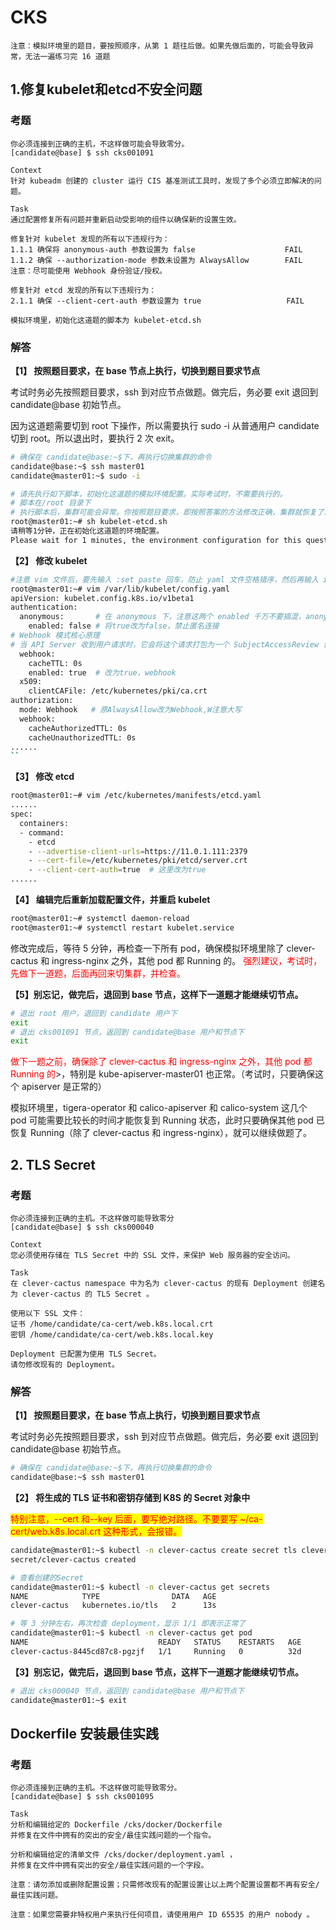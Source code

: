 # CKS

```ABAP
注意：模拟环境里的题目，要按照顺序，从第 1 题往后做。如果先做后面的，可能会导致异常，无法一遍练习完 16 道题
```



## 1.修复kubelet和etcd不安全问题



### 考题

```ABAP
你必须连接到正确的主机，不这样做可能会导致零分。
[candidate@base] $ ssh cks001091

Context
针对 kubeadm 创建的 cluster 运行 CIS 基准测试工具时，发现了多个必须立即解决的问题。

Task
通过配置修复所有问题并重新启动受影响的组件以确保新的设置生效。

修复针对 kubelet 发现的所有以下违规行为：
1.1.1 确保将 anonymous-auth 参数设置为 false                    FAIL
1.1.2 确保 --authorization-mode 参数未设置为 AlwaysAllow        FAIL
注意：尽可能使用 Webhook 身份验证/授权。

修复针对 etcd 发现的所有以下违规行为：
2.1.1 确保 --client-cert-auth 参数设置为 true                   FAIL

模拟环境里，初始化这道题的脚本为 kubelet-etcd.sh
```



### 解答

**【1】 按照题目要求，在 base 节点上执行，切换到题目要求节点** 

考试时务必先按照题目要求，ssh 到对应节点做题。做完后，务必要 exit 退回到 candidate@base 初始节点。 

因为这道题需要切到 root 下操作，所以需要执行 sudo -i 从普通用户 candidate 切到 root。所以退出时，要执行 2 次 exit。

```bash
# 确保在 candidate@base:~$下，再执行切换集群的命令
candidate@base:~$ ssh master01
candidate@master01:~$ sudo -i

# 请先执行如下脚本，初始化这道题的模拟环境配置。实际考试时，不需要执行的。
# 脚本在/root 目录下
# 执行脚本后，集群可能会异常。你按照题目要求，即按照答案的方法修改正确，集群就恢复了。这道题考查的就是，按照题目要求修复好集群。
root@master01:~# sh kubelet-etcd.sh
请稍等1分钟，正在初始化这道题的环境配置。
Please wait for 1 minutes, the environment configuration for this question is being initialized.
```



**【2】 修改 kubelet**

```bash
#注意 vim 文件后，要先输入 :set paste 回车，防止 yaml 文件空格错序，然后再输入 i 回车，开始编辑文件。
root@master01:~# vim /var/lib/kubelet/config.yaml 
apiVersion: kubelet.config.k8s.io/v1beta1
authentication:
  anonymous:       # 在 anonymous 下，注意这两个 enabled 千万不要搞混，anonymous 应该为 false，webhook 应该为 true。
    enabled: false # 将true改为false，禁止匿名连接
# Webhook 模式核心原理
# 当 API Server 收到用户请求时，它会将这个请求打包为一个 SubjectAccessReview 请求，发送到你指定的 Webhook 服务，由外部服务决定是否允许这个请求。权限判断逻辑可以自定义
  webhook:
    cacheTTL: 0s
    enabled: true  # 改为true，webhook
  x509:
    clientCAFile: /etc/kubernetes/pki/ca.crt
authorization:
  mode: Webhook   # 原AlwaysAllow改为Webhook,W注意大写
  webhook:
    cacheAuthorizedTTL: 0s
    cacheUnauthorizedTTL: 0s
......
``
```

**【3】 修改 etcd**

```bash
root@master01:~# vim /etc/kubernetes/manifests/etcd.yaml
......
spec:
  containers:
  - command:
    - etcd
    - --advertise-client-urls=https://11.0.1.111:2379
    - --cert-file=/etc/kubernetes/pki/etcd/server.crt
    - --client-cert-auth=true  # 这里改为true
......
```

**【4】 编辑完后重新加载配置文件，并重启 kubelet**

```bash
root@master01:~# systemctl daemon-reload 
root@master01:~# systemctl restart kubelet.service
```

修改完成后，等待 5 分钟，再检查一下所有 pod，确保模拟环境里除了 clever-cactus 和 ingress-nginx 之外，其他 pod 都 Running 的。 <span style='color:red'>强烈建议，考试时，先做下一道题，后面再回来切集群，并检查。</span>

**【5】别忘记，做完后，退回到 base 节点，这样下一道题才能继续切节点。**

```bash
# 退出 root 用户，退回到 candidate 用户下
exit
# 退出 cks001091 节点，返回到 candidate@base 用户和节点下
exit
```

<span style='color:red'>做下一题之前，确保除了 clever-cactus 和 ingress-nginx 之外，其他 pod 都 Running 的</span>>，特别是 kube-apiserver-master01 也正常。（考试时，只要确保这个 apiserver 是正常的）

模拟环境里，tigera-operator 和 calico-apiserver 和 calico-system 这几个 pod 可能需要比较长的时间才能恢复到 Running 状态，此时只要确保其他 pod 已恢复 Running（除了 clever-cactus 和 ingress-nginx），就可以继续做题了。



## 2. TLS Secret



### 考题

```ABAP
你必须连接到正确的主机。不这样做可能导致零分
[candidate@base] $ ssh cks000040

Context
您必须使用存储在 TLS Secret 中的 SSL 文件，来保护 Web 服务器的安全访问。

Task
在 clever-cactus namespace 中为名为 clever-cactus 的现有 Deployment 创建名为 clever-cactus 的 TLS Secret 。

使用以下 SSL 文件：
证书 /home/candidate/ca-cert/web.k8s.local.crt
密钥 /home/candidate/ca-cert/web.k8s.local.key

Deployment 已配置为使用 TLS Secret。
请勿修改现有的 Deployment。
```



### 解答

**【1】 按照题目要求，在 base 节点上执行，切换到题目要求节点** 

考试时务必先按照题目要求，ssh 到对应节点做题。做完后，务必要 exit 退回到 candidate@base 初始节点。

```bash
# 确保在 candidate@base:~$下，再执行切换集群的命令
candidate@base:~$ ssh master01
```

**【2】 将生成的 TLS 证书和密钥存储到 K8S 的 Secret 对象中**

<mark><span style="color:red">特别注意，--cert 和--key 后面，要写绝对路径。不要要写 ~/ca-cert/web.k8s.local.crt 这种形式，会报错。</span></mark>

```bash
candidate@master01:~$ kubectl -n clever-cactus create secret tls clever-cactus --cert=/home/candidate/ca-cert/web.k8s.local.crt --key=/home/candidate/ca-cert/web.k8s.local.key
secret/clever-cactus created

# 查看创建的Secret
candidate@master01:~$ kubectl -n clever-cactus get secrets 
NAME            TYPE                DATA   AGE
clever-cactus   kubernetes.io/tls   2      13s

# 等 3 分钟左右，再次检查 deployment，显示 1/1 即表示正常了
candidate@master01:~$ kubectl -n clever-cactus get pod
NAME                             READY   STATUS    RESTARTS   AGE
clever-cactus-8445cd87c8-pgzjf   1/1     Running   0          32d
```

**【3】别忘记，做完后，退回到 base 节点，这样下一道题才能继续切节点。**

```bash
# 退出 cks000040 节点，返回到 candidate@base 用户和节点下
candidate@master01:~$ exit
```



## Dockerfile 安装最佳实践



### 考题

```ABAP
你必须连接到正确的主机。不这样做可能导致零分。
[candidate@base] $ ssh cks001095

Task
分析和编辑给定的 Dockerfile /cks/docker/Dockerfile
并修复在文件中拥有的突出的安全/最佳实践问题的一个指令。

分析和编辑给定的清单文件 /cks/docker/deployment.yaml ，
并修复在文件中拥有突出的安全/最佳实践问题的一个字段。

注意：请勿添加或删除配置设置；只需修改现有的配置设置让以上两个配置设置都不再有安全/最佳实践问题。

注意：如果您需要非特权用户来执行任何项目，请使用用户 ID 65535 的用户 nobody 。
```

